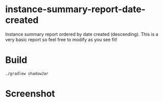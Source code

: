 # instance-summary-report-date-created
Instance summary report ordered by date created (descending). This is a very basic report so feel free to modify as you see fit! 

# Build
```./gradlew shadowJar```

# Screenshot
